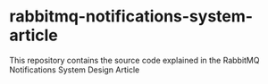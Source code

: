 # rabbitmq-notifications-system-article
This repository contains the source code explained in the RabbitMQ Notifications System Design Article
